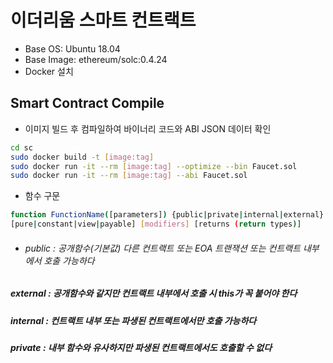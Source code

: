 # 이더리움 스마트 컨트랙트


- Base OS: Ubuntu 18.04
- Base Image:  ethereum/solc:0.4.24 
- Docker 설치



## Smart Contract Compile

 * 이미지 빌드 후 컴파일하여 바이너리 코드와 ABI JSON 데이터 확인

```sh
cd sc
sudo docker build -t [image:tag]
sudo docker run -it --rm [image:tag] --optimize --bin Faucet.sol
sudo docker run -it --rm [image:tag] --abi Faucet.sol
```

 * 함수 구문

```sh
function FunctionName([parameters]) {public|private|internal|external}
[pure|constant|view|payable] [modifiers] [returns (return types)]
```

 - ###### public : 공개함수(기본값) 다른 컨트랙트 또는 EOA 트랜잭션 또는 컨트랙트 내부에서 호출 가능하다
##### external : 공개함수와 같지만 컨트랙트 내부에서 호출 시 this가 꼭 붙어야 한다
##### internal : 컨트랙트 내부 또는 파생된 컨트랙트에서만 호출 가능하다
##### private : 내부 함수와 유사하지만 파생된 컨트랙트에서도 호출할 수 없다
